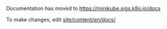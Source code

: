Documentation has moved to https://minikube.sigs.k8s.io/docs

To make changes, edit [site/content/en/docs/](https://github.com/kubernetes/minikube/tree/master/site/content/en/docs)

